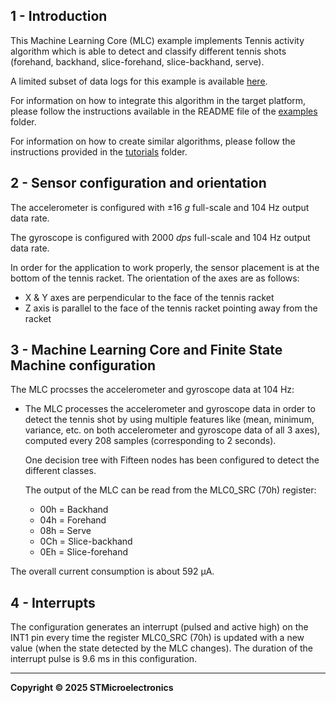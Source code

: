 ## 1 - Introduction

This Machine Learning Core (MLC) example implements Tennis activity algorithm which is able to detect and classify different tennis shots (forehand, backhand, slice-forehand, slice-backhand, serve).

A limited subset of data logs for this example is available [here](./datalogs/).

For information on how to integrate this algorithm in the target platform, please follow the instructions available in the README file of the [examples](../../) folder.

For information on how to create similar algorithms, please follow the instructions provided in the [tutorials](../../../tutorials) folder.

## 2 - Sensor configuration and orientation

The accelerometer is configured with ±16 *g* full-scale and 104 Hz output data rate.

The gyroscope is configured with 2000 *dps* full-scale and 104 Hz output data rate.

In order for the application to work properly, the sensor placement is at the bottom of the tennis racket. The orientation of the axes are as follows:
  * X & Y axes are perpendicular to the face of the tennis racket
  * Z axis is parallel to the face of the tennis racket pointing away from the racket

## 3 - Machine Learning Core and Finite State Machine configuration

The MLC procsses the accelerometer and gyroscope data at 104 Hz:

* The MLC processes the accelerometer and gyroscope data in order to detect the tennis shot by using multiple features like (mean, minimum, variance, etc. on both accelerometer and gyroscope data of all 3 axes), computed every 208 samples (corresponding to 2 seconds).

  One decision tree with Fifteen nodes has been configured to detect the different classes.

  The output of the MLC can be read from the MLC0_SRC (70h) register:
  * 00h = Backhand
  * 04h = Forehand
  * 08h = Serve
  * 0Ch = Slice-backhand
  * 0Eh = Slice-forehand

The overall current consumption is about 592 µA.

## 4 - Interrupts

The configuration generates an interrupt (pulsed and active high) on the INT1 pin every time the register MLC0_SRC (70h) is updated with a new value (when the state detected by the MLC changes). The duration of the interrupt pulse is 9.6 ms in this configuration.

------

**Copyright © 2025 STMicroelectronics**

